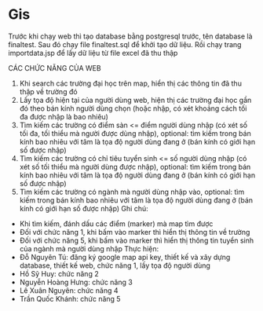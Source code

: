 # Gis
Trước khi chạy web thì tạo database bằng postgresql trước, tên database là finaltest.
Sau đó chạy file finaltest.sql để khởi tạo dữ liệu.
Rồi chạy trang importdata.jsp để lấy dữ liệu từ file excel đã thu thập

CÁC CHỨC NĂNG CỦA WEB
1. Khi search các trường đại học trên map, hiển thị các thông tin đã thu thập về trường đó
2. Lấy tọa độ hiện tại của người dùng web, hiện thị các trường đại học gần đó theo bán kính người dùng chọn (hoặc nhập, có xét khoảng cách tối đa được nhập là bao nhiêu)
3. Tìm kiếm các trường có điểm sàn <= điểm người dùng nhập (có xét số tối đa, tối thiểu mà người được dùng nhập), optional: tìm kiếm trong bán kính bao nhiêu với tâm là tọa độ người dùng đang ở (bán kính có giới hạn số được nhập)
4. Tìm kiếm các trường có chỉ tiêu tuyển sinh <= số người dùng nhập (có xét số tối thiểu mà người dùng được nhập), optional: tìm kiếm trong bán kính bao nhiêu với tâm là tọa độ người dùng đang ở (bán kính có giới hạn số được nhập)
5. Tìm kiếm các trường có ngành mà người dùng nhập vào, optional: tìm kiếm trong bán kính bao nhiêu với tâm là tọa độ người dùng đang ở (bán kính có giới hạn số được nhập)
Ghi chú: 
- Khi tìm kiếm, đánh dấu các điểm (marker) mà map tìm được
- Đối với chức năng 1, khi bấm vào marker thì hiển thị thông tin về trường
- Đối với chức năng 5, khi bấm vào marker thì hiển thị thông tin tuyển sinh của ngành mà người dùng nhập
Thực hiện:
-	Đỗ Nguyên Tú: đăng ký google map api key, thiết kế và xây dựng database, thiết kế web, chức năng 1, lấy tọa độ người dùng
-	Hồ Sỹ Huy: chức năng 2
-	Nguyễn Hoàng Hưng: chức năng 3
-	Lê Xuân Nguyên: chức năng 4
-	Trần Quốc Khánh: chức năng 5

